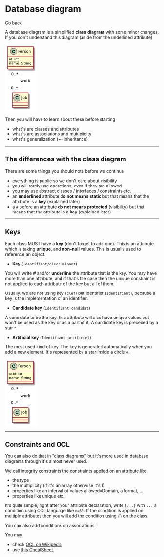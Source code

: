 # Database diagram

[Go back](../index.md)

A database diagram is a simplified **class diagram**
with some minor changes. If you don't
understand this diagram (aside
from the underlined attribute)

![person-job](images/SoWkIImgAStDuKhEIImkLWX8BIhEprEevbAmARNBJB5IoCmhuLB8IynDjL88BYdAp4ldgkM2Ab8oqDFJKb1IqDE3CxtoanIi5ChpYxAv75BpKe3c0W00.png)

Then you will have to learn about these before starting

* what's are classes and attributes
* what's are associations and multiplicity
* what's generalization (~=inheritance)

<hr class="sl">

## The differences with the class diagram

There are some things you should note before
we continue

* everything is public so we don't care about visibility
* you will rarely use operations, even if they are allowed
* you may use abstract classes / interfaces / constraints etc.
* an **underlined** attribute
  **do not means static**
  but that means that the attribute is
  a **key** (explained later)
* a ``#`` before an attribute **do not means protected**
  (visibility) but that means that the attribute is
  a **key** (explained later)

<hr class="sl">

## Keys

Each class MUST have a **key** (don't forget to add one).
This is an attribute which is taking **unique**, and
**non-null** values. This is usually used to reference
an object.

* **Key** (``Identifiant/discriminant``)

You will write **#** and/or **underline** 
the attribute that is the key.
You may have more than one attribute, and if that's the
case then the unique constraint is not applied to
each attribute of the key but all of them.

Usually, we are not using key (`clef`)
but identifier (``identifiant``),
because a key is the implementation of an identifier.

* **Candidate key** (``Identifiant candidat``)

A candidate to be the key, this attribute will also
have unique values but won't be used as the key or
as a part of it. A candidate key is preceded by a star `*`.

* **Artificial key** (`Identifiant artificiel`)

The most used kind of key. The key is generated
automatically when you add a new element. It's
represented by a star inside a circle ``⊛``.

![artificial key](images/SoWkIImgAStDuKhEIImkLWX8BIhEprEevb9ur3LR8JF5IY4phuHB8IynDzLA8RYaA3CldQkM2wfAoK1FJqj1IK5F3yxqoazIi58epo_Avd98pKi16Wm0.png)

<hr class="sl">

## Constraints and OCL

You can also do that in "class diagrams" but it's more
used in database diagrams through it's almost never used.

We call integrity constraints the constraints applied
on an attribute like

* the type
* the multiplicity (if it's an array otherwise it's 1)
* properties like an interval of values allowed=Domain,
  a format, ...
* properties like unique etc.

It's quite simple, right after your attribute
declaration, write ``{...}`` with ``...`` a condition using
OCL language like ``>=60``. If the condition
is applied on multiple attributes then you will
add the condition using ``{}`` on the class.

You can also add conditions on associations.

You may

* check [OCL on Wikipedia](https://en.wikipedia.org/wiki/Object_Constraint_Language)
* use [this CheatSheet](https://scribetools.readthedocs.io/en/latest/_downloads/UMLOCL-CheatSheet-18.pdf).